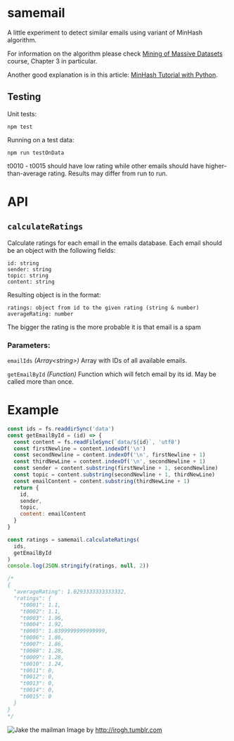 # samemail
A little experiment to detect similar emails using variant of MinHash algorithm.

For information on the algorithm please check [Mining of Massive Datasets](http://www.mmds.org/) course, Chapter 3 in particular.

Another good explanation is in this article: [MinHash Tutorial with Python](http://mccormickml.com/2015/06/12/minhash-tutorial-with-python-code/).

## Testing
Unit tests:
```
npm test
```
Running on a test data:
```
npm run testOnData
```
t0010 - t0015 should have low rating while other emails should have higher-than-average rating. Results may differ from run to run.

# API

## `calculateRatings`

Calculate ratings for each email in the emails database.
Each email should be an object with the following fields:
```
id: string
sender: string
topic: string
content: string
```

Resulting object is in the format:
```
ratings: object from id to the given rating (string & number)
averageRating: number
```
The bigger the rating is the more probable it is that email is a spam
### Parameters:

`emailIds` *(Array\<string\>)* Array with IDs of all available emails.

`getEmailById` *(Function)* Function which will fetch email by its id. May be called more than once.

# Example
```js
const ids = fs.readdirSync('data')
const getEmailById = (id) => {
  const content = fs.readFileSync(`data/${id}`, 'utf8')
  const firstNewline = content.indexOf('\n')
  const secondNewline = content.indexOf('\n', firstNewline + 1)
  const thirdNewLine = content.indexOf('\n', secondNewline + 1)
  const sender = content.substring(firstNewline + 1, secondNewline)
  const topic = content.substring(secondNewline + 1, thirdNewLine)
  const emailContent = content.substring(thirdNewLine + 1)
  return {
    id,
    sender,
    topic,
    content: emailContent
  }
}

const ratings = samemail.calculateRatings(
  ids,
  getEmailById
)
console.log(JSON.stringify(ratings, null, 2))

/*
{
  "averageRating": 1.0293333333333332,
  "ratings": {
    "t0001": 1.1,
    "t0002": 1.1,
    "t0003": 1.96,
    "t0004": 1.92,
    "t0005": 1.8399999999999999,
    "t0006": 1.86,
    "t0007": 1.86,
    "t0008": 1.28,
    "t0009": 1.28,
    "t0010": 1.24,
    "t0011": 0,
    "t0012": 0,
    "t0013": 0,
    "t0014": 0,
    "t0015": 0
  }
}
*/
```

![Jake the mailman](http://67.media.tumblr.com/tumblr_md787xAplD1rnrne9o1_1280.png)
Image by http://irogh.tumblr.com

